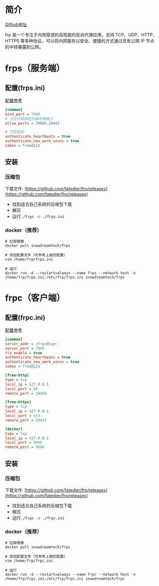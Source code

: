 # 简介

[Github地址](https://github.com/fatedier/frp)

frp 是一个专注于内网穿透的高性能的反向代理应用，支持 TCP、UDP、HTTP、HTTPS 等多种协议。可以将内网服务以安全、便捷的方式通过具有公网 IP 节点的中转暴露到公网。



# frps（服务端）

## 配置(frps.ini)

[配置参考](https://gofrp.org/docs/reference/server-configures/)

```ini
[common]
bind_port = 7000
# 允许代理绑定的服务端端口
allow_ports = 20080,20443

# 开启鉴权
authenticate_heartbeats = true
authenticate_new_work_conns = true
token = free@123
```



## 安装

### 压缩包

下载文件: [https://github.com/fatedier/frp/releases](https://github.com/fatedier/frp/releases)

- 找到适合自己系统的压缩包下载
- 解压
- 运行`./frps -c ./frps.ini`



### docker（推荐）

```shell
# 拉取镜像
docker pull snowdreamtech/frps

# 添加配置文件（可参考上面的配置）
vim /home/frp/frps.ini

# 运行
docker run -d --restart=always --name frps --network host -v /home/frp/frps.ini:/etc/frp/frps.ini snowdreamtech/frps
```



# frpc（客户端）

## 配置(frpc.ini)

[配置参考](https://gofrp.org/docs/reference/client-configures/)

```ini
[common]
server_addr = <frps的ip>
server_port = 7000
tls_enable = true
authenticate_heartbeats = true
authenticate_new_work_conns = true
token = free@123

[free-http]
type = tcp
local_ip = 127.0.0.1
local_port = 80
remote_port = 20080

[free-https]
type = tcp
local_ip = 127.0.0.1
local_port = 443
remote_port = 20443

[docker]
type = tcp
local_ip = 127.0.0.1
local_port = 9080
remote_port = 9080
```



## 安装

### 压缩包

下载文件: [https://github.com/fatedier/frp/releases](https://github.com/fatedier/frp/releases)

- 找到适合自己系统的压缩包下载
- 解压
- 运行`./frpc -c ./frpc.ini`



### docker（推荐）

```shell
# 拉取镜像
docker pull snowdreamtech/frpc

# 添加配置文件（可参考上面的配置）
vim /home/frp/frpc.ini

# 运行
docker run -d --restart=always --name frpc --network host -v /home/frp/frpc.ini:/etc/frp/frpc.ini snowdreamtech/frpc
```

